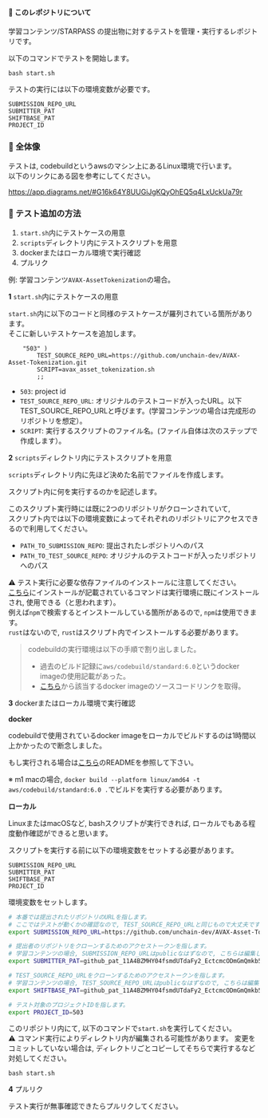 #### 📓 このレポジトリについて

学習コンテンツ/STARPASS の提出物に対するテストを管理・実行するレポジトリです。

以下のコマンドでテストを開始します。

```
bash start.sh
```

テストの実行には以下の環境変数が必要です。

```
SUBMISSION_REPO_URL
SUBMITTER_PAT
SHIFTBASE_PAT
PROJECT_ID
```

### 📓 全体像

テストは, codebuildというawsのマシン上にあるLinux環境で行います。  
以下のリンクにある図を参考にしてください。

https://app.diagrams.net/#G16k64Y8UUGiJgKQyOhEQ5q4LxUckUa79r

### 📓 テスト追加の方法

1. `start.sh`内にテストケースの用意
2. `scripts`ディレクトリ内にテストスクリプトを用意
3. dockerまたはローカル環境で実行確認
4. プルリク

例: 学習コンテンツ`AVAX-AssetTokenization`の場合。

**1** `start.sh`内にテストケースの用意

`start.sh`内に以下のコードと同様のテストケースが羅列されている箇所があります。  
そこに新しいテストケースを追加します。

```
    "503" )
        TEST_SOURCE_REPO_URL=https://github.com/unchain-dev/AVAX-Asset-Tokenization.git
        SCRIPT=avax_asset_tokenization.sh
        ;;
```

- `503`: project id
- `TEST_SOURCE_REPO_URL`: オリジナルのテストコードが入ったURL。以下TEST_SOURCE_REPO_URLと呼びます。(学習コンテンツの場合は完成形のリポジトリを想定）。
- `SCRIPT`: 実行するスクリプトのファイル名。(ファイル自体は次のステップで作成します）。

**2** `scripts`ディレクトリ内にテストスクリプトを用意

`scripts`ディレクトリ内に先ほど決めた名前でファイルを作成します。

スクリプト内に何を実行するのかを記述します。

このスクリプト実行時には既に2つのリポジトリがクローンされていて,  
スクリプト内では以下の環境変数によってそれぞれのリポジトリにアクセスできるので利用してください。

- `PATH_TO_SUBMISSION_REPO`: 提出されたレポジトリへのパス
- `PATH_TO_TEST_SOURCE_REPO`: オリジナルのテストコードが入ったリポジトリへのパス

⚠️ テスト実行に必要な依存ファイルのインストールに注意してください。  
[こちら](https://github.com/aws/aws-codebuild-docker-images/blob/master/ubuntu/standard/6.0/Dockerfile)にインストールが記載されているコマンドは実行環境に既にインストールされ, 使用できる（と思われます）。  
例えば`npm`で検索するとインストールしている箇所があるので, `npm`は使用できます。  
`rust`はないので, `rust`はスクリプト内でインストールする必要があります。  

> codebuildの実行環境は以下の手順で割り出しました。  
> - 過去のビルド記録に`aws/codebuild/standard:6.0`というdocker imageの使用記載があった。    
> - [こちら](https://docs.aws.amazon.com/ja_jp/codebuild/latest/userguide/build-env-ref-available.html)から該当するdocker imageのソースコードリンクを取得。

**3** dockerまたはローカル環境で実行確認

**docker**

codebuildで使用されているdocker imageをローカルでビルドするのは1時間以上かかったので断念しました。  

もし実行される場合は[こちら](https://github.com/aws/aws-codebuild-docker-images/tree/master/ubuntu/standard/6.0)のREADMEを参照して下さい。  

※ m1 macの場合, `docker build --platform linux/amd64 -t aws/codebuild/standard:6.0 .`でビルドを実行する必要があります。

**ローカル**

LinuxまたはmacOSなど, bashスクリプトが実行できれば, ローカルでもある程度動作確認ができると思います。

スクリプトを実行する前に以下の環境変数をセットする必要があります。

```
SUBMISSION_REPO_URL
SUBMITTER_PAT
SHIFTBASE_PAT
PROJECT_ID
```

環境変数をセットします。
```bash
# 本番では提出されたリポジトリのURLを指します。
# ここではテストが動くかの確認なので, TEST_SOURCE_REPO_URLと同じもので大丈夫です。
export SUBMISSION_REPO_URL=https://github.com/unchain-dev/AVAX-Asset-Tokenization.git

# 提出者のリポジトリをクローンするためのアクセストークンを指します。
# 学習コンテンツの場合, SUBMISSION_REPO_URLはpublicなはずなので, こちらは編集しなくて大丈夫です。このままexportしてください。
export SUBMITTER_PAT=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

# TEST_SOURCE_REPO_URLをクローンするためのアクセストークンを指します。
# 学習コンテンツの場合, TEST_SOURCE_REPO_URLはpublicなはずなので, こちらは編集しなくて大丈夫です。このままexportしてください。
export SHIFTBASE_PAT=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

# テスト対象のプロジェクトIDを指します。
export PROJECT_ID=503
```

このリポジトリ内にて, 以下のコマンドで`start.sh`を実行してください。  
⚠️ コマンド実行によりディレクトリ内が編集される可能性があります。 変更をコミットしていない場合は, ディレクトリごとコピーしてそちらで実行するなど対処してください。

```
bash start.sh
```

**4** プルリク

テスト実行が無事確認できたらプルリクしてください。

